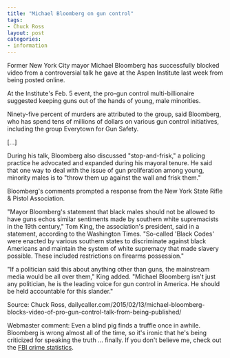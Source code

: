 ```yaml
---
title: "Michael Bloomberg on gun control"
tags:
- Chuck Ross
layout: post
categories:
- information
---
```


Former New York City mayor Michael Bloomberg has successfully blocked video from a controversial talk he gave at the Aspen Institute last week from being posted online.

At the Institute's Feb. 5 event, the pro-gun control multi-billionaire suggested keeping guns out of the hands of young, male minorities.

Ninety-five percent of murders are attributed to the group, said Bloomberg, who has spend tens of millions of dollars on various gun control initiatives, including the group Everytown for Gun Safety.

\[...\]

During his talk, Bloomberg also discussed "stop-and-frisk," a policing practice he advocated and expanded during his mayoral tenure. He said that one way to deal with the issue of gun proliferation among young, minority males is to "throw them up against the wall and frisk them."

Bloomberg's comments prompted a response from the New York State Rifle & Pistol Association.

"Mayor Bloomberg's statement that black males should not be allowed to have guns echos similar sentiments made by southern white supremacists in the 19th century," Tom King, the association's president, said in a statement, according to the Washington Times. "So-called 'Black Codes' were enacted by various southern states to discriminate against black Americans and maintain the system of white supremacy that made slavery possible. These included restrictions on firearms possession."

"If a politician said this about anything other than guns, the mainstream media would be all over them," King added. "Michael Bloomberg isn't just any politician, he is the leading voice for gun control in America. He should be held accountable for this slander."

Source: Chuck Ross,
dailycaller.com/2015/02/13/michael-bloomberg-blocks-video-of-pro-gun-control-talk-from-being-published/

Webmaster comment: Even a blind pig finds a truffle once in awhile. Bloomberg is wrong almost all of the time, so it's ironic that he's being criticized for speaking the truth ... finally. If you don't believe me, check out the [FBI crime statistics](https://www.colorofcrime.com "The Color of Crime").
